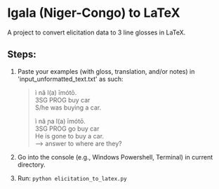 # Igala (Niger-Congo) to LaTeX

A project to convert elicitation data to 3 line glosses in LaTeX.


## Steps:
1. Paste your examples (with gloss, translation, and/or notes) in 'input_unformatted_text.txt' as such:
   
    > ì nâ l(a) īmótō.           
    > 3SG PROG buy car           
    > S/he was buying a car.     
    >                            
    > ì nâ ɲa l(a) īmótō.        
    > 3SG PROG go buy car        
    > He is gone to buy a car.    
    > --> answer to where are they?

2. Go into the console (e.g., Windows Powershell, Terminal) in current directory.
3. Run: `python elicitation_to_latex.py`